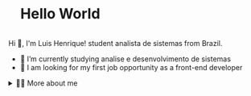 <!--título-->
<div id="user-content-toc">
  <ul align="ceneer">
    <summary><h1 style="display: inline-block">Hello World</h1></summary>
</div>

<!-- Presentation -->
<p>
  Hi 👋, I'm Luis Henrique! student analista de sistemas from Brazil.

  - 🌱 I’m currently studying analise e desenvolvimento de sistemas 
  - 🔭 I am looking for my first job opportunity as a front-end developer
</p>

<!-- Dropdown -->
<details>
  <summary>👨‍💻 More about me</summary>

  - 💬 I am 19 years old, currently living in Brazil. 

  - ⚡ 

<!-- Links -->
[![Instagram](https://img.shields.io/badge/Instagram-E4405F?style=for-the-badge&logo=instagram&logoColor=white)](https://www.instagram.com/luis_henrinque07?igsh=MXAzeTQ4dnFkOGo2dQ==)
[![LinkedIn](https://img.shields.io/badge/LinkedIn-0077B5?style=for-the-badge&logo=linkedin&logoColor=white)](https://www.linkedin.com/in/luis-henrique-a44b19260?lipi=urn%3Ali%3Apage%3Ad_flagship3_profile_view_base_contact_details%3Bs%2BsFG04%2FT4GoN6ZxwGL%2F2A%3D%3D)
[![twitter](https://img.shields.io/badge/twitter-20BEFF?style=for-the-badge&logo=twitter&logoColor=white)](https://x.com/LuisHen66580902)

<!-- GithubStats -->
![VariableBee GitHub stats](https://github-readme-stats.vercel.app/api?username=LuisHenrique&show_icons=dark&theme=gotham)


<!-- Portfolio -->
## Portfolio:


<!-- GIF -->
<p align="left">
  <img align="center" src="https://github.com/VariableBee/VariableBee/assets/77739311/4e9f41af-6b57-49a7-b15a-74322e96b4d7" alt="Imagem">
</p>

## 🔥 Skills
<!-- Skills: Programming Languages -->
 <div align="left">
  <img src="https://cdn.jsdelivr.net/gh/devicons/devicon/icons/html5/html5-original.svg" height="40" alt="html5 logo"  />
  <img width="12" />
  <img src="https://cdn.jsdelivr.net/gh/devicons/devicon/icons/css3/css3-original.svg" height="40" alt="css3 logo"  />
  <img width="12" />
  <img src="https://cdn.jsdelivr.net/gh/devicons/devicon/icons/javascript/javascript-original.svg" height="40" alt="javascript logo"  />
  <img width="12" />
  <img src="https://cdn.jsdelivr.net/gh/devicons/devicon/icons/typescript/typescript-original.svg" height="40" alt="typescript logo"  />
  <img width="12" />
  <img src="https://cdn.jsdelivr.net/gh/devicons/devicon/icons/react/react-original.svg" height="40" alt="react logo"  />
  <img width="12" />
  <img src="https://cdn.jsdelivr.net/gh/devicons/devicon/icons/nodejs/nodejs-original.svg" height="40" alt="nodejs logo"  />
</div>

<h3>Tools & Frameworks</h3>
    <img align="center" alt="VScode" height="30" width="40" src="https://cdn.jsdelivr.net/gh/devicons/devicon/icons/vscode/vscode-original.svg">
    
   
   

